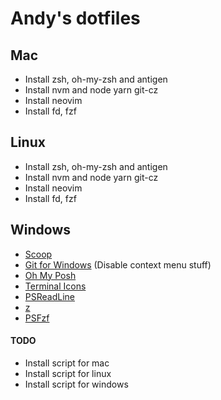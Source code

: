 # Andy's dotfiles

## Mac
- Install zsh, oh-my-zsh and antigen
- Install nvm and node yarn git-cz
- Install neovim
- Install fd, fzf

## Linux
- Install zsh, oh-my-zsh and antigen
- Install nvm and node yarn git-cz
- Install neovim
- Install fd, fzf

## Windows
- [Scoop](https://scoop.sh/)
- [Git for Windows](https://gitforwindows.org/) (Disable context menu stuff)
- [Oh My Posh](https://ohmyposh.dev/)
- [Terminal Icons](https://github.com/devblackops/Terminal-Icons)
- [PSReadLine](https://docs.microsoft.com/en-us/powershell/module/psreadline/)
- [z](https://www.powershellgallery.com/packages/z)
- [PSFzf](https://github.com/kelleyma49/PSFzf)


#### TODO
- Install script for mac 
- Install script for linux
- Install script for windows
